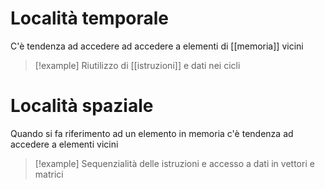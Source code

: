# Località temporale
C'è tendenza ad accedere ad accedere a elementi di [[memoria]] vicini

>[!example]
>Riutilizzo di [[istruzioni]] e dati nei cicli


# Località spaziale

Quando si fa riferimento ad un elemento in memoria c'è tendenza ad accedere a elementi vicini

>[!example]
>Sequenzialità delle istruzioni e accesso a dati in vettori e matrici


